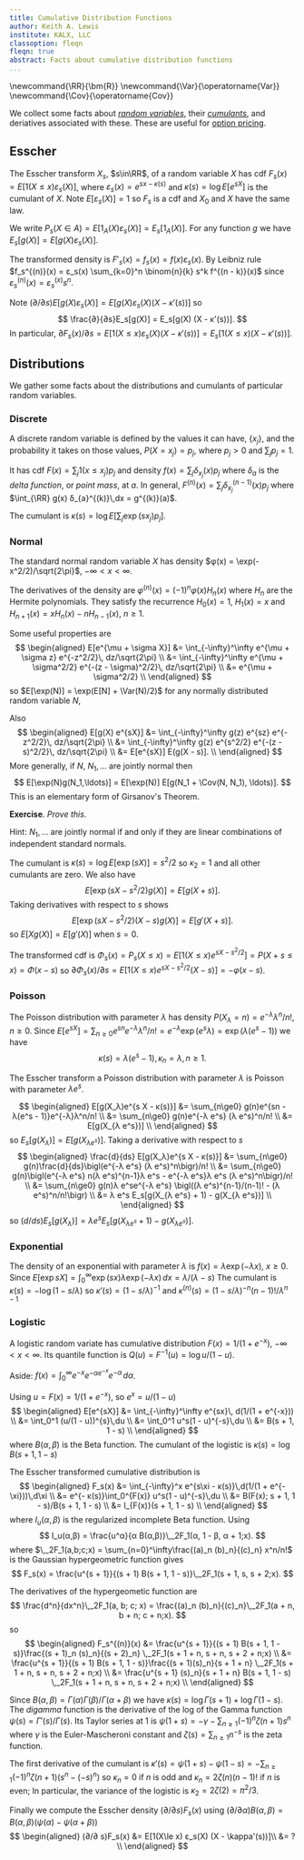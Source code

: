 ```yaml
---
title: Cumulative Distribution Functions
author: Keith A. Lewis
institute: KALX, LLC
classoption: fleqn
fleqn: true
abstract: Facts about cumulative distribution functions
...
```


\newcommand{\RR}{\bm{R}}
\newcommand{\Var}{\operatorname{Var}}
\newcommand{\Cov}{\operatorname{Cov}}

We collect some facts about [_random variables_](prob.html#random-variable),
their [_cumulants_](prob.html#cumulant), and deriatives associated with these.
These are useful for [option pricing](op.html).

## Esscher

The Esscher transform $X_s$, $s\in\RR$, of a random variable $X$
has cdf $F_s(x) = E[1(X\le x)ε_s(X)]$, where $ε_s(x) = e^{s x - κ(s)}$
and $κ(s) = \log E[e^{sX}]$ is the cumulant of $X$.
Note $E[ε_s(X)] = 1$ so $F_s$ is a cdf and $X_0$ and $X$ have the same law.

We write $P_s(X\in A) = E[1_A(X)ε_s(X)] = E_s[1_A(X)]$.
For any function $g$ we have $E_s[g(X)] = E[g(X)ε_s(X)]$.

The transformed density is $F'_s(x) = f_s(x) = f(x)ε_s(x)$.
By Leibniz rule $f_s^{(n)}(x) = ε_s(x) \sum_{k=0}^n \binom{n}{k} s^k f^{(n - k)}(x)$
since $ε_s^{(n)}(x) = ε_s^(x) s^n$.

Note $(∂/∂s)E[g(X) ε_s(X)] = E[g(X) ε_s(X) (X - κ'(s))]$ so
$$
	\frac{∂}{∂s}E_s[g(X)] = E_s[g(X) (X - κ'(s))].
$$
In particular, $∂F_s(x)/∂s = E[1(X\le x) ε_s(X) (X - κ'(s))] = E_s[1(X\le x) (X - κ'(s))]$.

## Distributions

We gather some facts about the distributions and cumulants of particular random variables.

### Discrete

A discrete random variable is defined by the values it can have, $\{x_j\}$, and
the probability it takes on those values, $P(X = x_j) = p_j$,
where $p_j > 0$ and $\sum_j p_j = 1$.

It has cdf $F(x) = \sum_j 1(x\le x_j) p_j$ and density $f(x) = \sum_j δ_{x_j}(x) p_j$
where $δ_a$ is the _delta function_, or _point mass_, at $a$.
In general, $F^{(n)}(x) = \sum_j δ_{x_j}^{(n-1)}(x) p_j$ where $\int_{\RR} g(x) δ_{a}^{(k)}\,dx = g^{(k)}(a)$.

The cumulant is $κ(s) = \log E[\sum_j \exp(sx_j) p_j]$.

### Normal

The standard normal random variable $X$ has density $φ(x) = \exp(-x^2/2)/\sqrt{2\pi}$,
$-\infty < x < \infty$.

The derivatives of the density are $φ^{(n)}(x) = (-1)^nφ(x)H_n(x)$ where $H_n$ are the
Hermite polynomials. They satisfy the recurrence $H_0(x) = 1$, $H_1(x) = x$ and
$H_{n+1}(x) = x H_n(x) - n H_{n-1}(x)$, $n\ge 1$.

Some useful properties are 
$$
\begin{aligned}
E[e^{\mu + \sigma X}] &= \int_{-\infty}^\infty e^{\mu + \sigma z} e^{-z^2/2}\, dz/\sqrt{2\pi} \\
	&= \int_{-\infty}^\infty e^{\mu + \sigma^2/2} e^{-(z - \sigma)^2/2}\, dz/\sqrt{2\pi} \\
	&= e^{\mu + \sigma^2/2} \\
\end{aligned}
$$
so $E[\exp(N)] = \exp(E[N] + \Var(N)/2)$ for any normally distributed random variable $N$,

Also
$$
\begin{aligned}
E[g(X) e^{sX}] &= \int_{-\infty}^\infty g(z) e^{sz} e^{-z^2/2}\, dz/\sqrt{2\pi} \\
	&= \int_{-\infty}^\infty g(z) e^{s^2/2} e^{-(z - s)^2/2}\, dz/\sqrt{2\pi} \\
	&= E[e^{sX}] E(g(X - s)]. \\
\end{aligned}
$$
More generally, if $N$, $N_1, \ldots$ are jointly normal then
$$
E[\exp(N)g(N_1,\ldots)] = E[\exp(N)] E[g(N_1 + \Cov(N, N_1), \ldots)].
$$
This is an elementary form of Girsanov's Theorem.

__Exercise__. _Prove this_.

Hint: $N_1, \ldots$ are jointly normal if and only if 
they are linear combinations of independent standard normals.

The cumulant is $κ(s) = \log E[\exp(sX)] = s^2/2$ so $κ_2 = 1$ and all other
cumulants are zero. We also have
$$
	E[\exp(s X - s^2/2)g(X)] = E[g(X + s)].
$$
Taking derivatives with respect to $s$ shows
$$
	E[\exp(s X - s^2/2)(X - s)g(X)] = E[g'(X + s)].
$$
so $E[X g(X)] = E[g'(X)]$ when $s = 0$.

The transformed cdf is
$Φ_s(x) = P_s(X\le x) = E[1(X\le x) e^{sX - s^2/2}] = P(X + s\le x) = Φ(x - s)$
so $∂Φ_s(x)/∂s = E[1(X\le x) e^{sX - s^2/2}(X - s)] = -φ(x - s)$.

### Poisson

The Poisson distribution with parameter $λ$ has density
$P(X_λ = n) = e^{-λ}λ^n/n!$, $n\ge 0$.
Since $E[e^{s X}] = \sum_{n\ge 0} e^{sn} e^{-λ}λ^n/n! 
= e^{-λ}\exp(e^sλ) = \exp(λ(e^s - 1))$
we have
$$
κ(s) = λ(e^s - 1), κ_n = λ, n\ge 1.
$$

The Esscher transform a Poisson distribution with parameter $λ$
is Poisson with parameter $λe^s$.

$$
\begin{aligned}
	E[g(X_λ)e^{s X - κ(s)}]
	&= \sum_{n\ge0} g(n)e^{sn - λ(e^s - 1)}e^{-λ}λ^n/n! \\
	&= \sum_{n\ge0} g(n)e^{-λ e^s} (λ e^s)^n/n! \\
	&= E[g(X_{λ e^s})] \\
\end{aligned}
$$
so $E_s[g(X_λ)] = E[g(X_{λ e^s})]$.
Taking a derivative with respect to $s$
$$
\begin{aligned}
	\frac{d}{ds} E[g(X_λ)e^{s X - κ(s)}]
	&= \sum_{n\ge0} g(n)\frac{d}{ds}\bigl(e^{-λ e^s} (λ e^s)^n\bigr)/n! \\
	&= \sum_{n\ge0} g(n)\bigl(e^{-λ e^s} n(λ e^s)^{n-1}λ e^s - e^{-λ e^s}λ e^s (λ e^s)^n\bigr)/n! \\
	&= \sum_{n\ge0} g(n)λ e^se^{-λ e^s} \bigl((λ e^s)^{n-1}/(n-1)! - (λ e^s)^n/n!\bigr) \\
	&= λ e^s E_s[g(X_{λ e^s} + 1) - g(X_{λ e^s})] \\
\end{aligned}
$$
so $(d/ds)E_s[g(X_λ)] = λ e^s E_s[g(X_{λ e^s} + 1) - g(X_{λ e^s})]$.

### Exponential

The density of an exponential with parameter $λ$ is $f(x) = λ\exp(-λ x)$, $x\ge 0$.
Since $E[\exp sX] = \int_0^\infty \exp(sx)  λ\exp(-λ x)\,dx = λ/(λ - s)$
The cumulant is $κ(s) = -\log(1 - s/λ)$ so $κ'(s) = (1 - s/λ)^{-1}$
and $κ^{(n)}(s) = (1 - s/λ)^{-n}(n - 1)!/λ^{n-1}$

### Logistic

A logistic random variate has cumulative distribution $F(x) = 1/(1 + e^{-x})$, $-\infty < x < \infty$.
Its quantile function is $Q(u) = F^{-1}(u) = \log u/(1-u)$.

Aside: $f(x) = \int_0^\infty e^{-x} e^{-α e^{-x}} e^{-α}\,dα$.

Using $u = F(x) = 1/(1 + e^{-x})$, so $e^x = u/(1 - u)$
$$
\begin{aligned}
E[e^{sX}] &= \int_{-\infty}^\infty e^{sx}\, d(1/(1 + e^{-x})) \\
    &= \int_0^1 (u/(1 - u))^{s}\,du \\
    &= \int_0^1 u^s(1 - u)^{-s}\,du \\
    &= B(s + 1, 1 - s) \\
\end{aligned}
$$
where $B(α,β)$ is the Beta function.
The cumulant of the logistic is $κ(s) = \log B(s + 1, 1 - s)$

The Esscher transformed cumulative distribution is
$$
\begin{aligned}
F_s(x) &= \int_{-\infty}^x e^{s\xi - κ(s)}\,d(1/(1 + e^{-\xi}))\,d\xi \\
    &= e^{- κ(s)}\int_0^{F(x)} u^s(1 - u)^{-s}\,du \\
    &= B(F(x); s + 1, 1 - s)/B(s + 1, 1 - s) \\
    &= I_{F(x)}(s + 1, 1 - s) \\
\end{aligned}
$$
where $I_u(α,β)$ is the regularized incomplete Beta function.
Using
$$
I_u(α,β) = \frac{u^α}{α B(α,β)}\,_2F_1(α, 1 - β, α + 1;x).
$$
where $\,_2F_1(a,b;c;x) = \sum_{n=0}^\infty\frac{(a)_n (b)_n}{(c)_n} x^n/n!$
is the Gaussian hypergeometric function gives
$$
F_s(x) = \frac{u^{s + 1}}{(s + 1) B(s + 1, 1 - s)}\,_2F_1(s + 1, s, s + 2;x).
$$

The derivatives of the hypergeometic function are
$$
\frac{d^n}{dx^n}\,_2F_1(a, b; c; x) = \frac{(a)_n (b)_n}{(c)_n}\,_2F_1(a + n, b + n; c + n;x).
$$
so
$$
\begin{aligned}
F_s^{(n)}(x)
	&= \frac{u^{s + 1}}{(s + 1) B(s + 1, 1 - s)}\frac{(s + 1)_n (s)_n}{(s + 2)_n}
	\,_2F_1(s + 1 + n, s + n, s + 2 + n;x) \\
	&= \frac{u^{s + 1}}{(s + 1) B(s + 1, 1 - s)}\frac{(s + 1)(s)_n}{s + 1 + n}
	\,_2F_1(s + 1 + n, s + n, s + 2 + n;x) \\
	&= \frac{u^{s + 1} (s)_n}{s + 1 + n} B(s + 1, 1 - s)
	\,_2F_1(s + 1 + n, s + n, s + 2 + n;x) \\
\end{aligned}
$$

Since $B(α,β) = \Gamma(α)\Gamma(β)/\Gamma(α + β)$
we have $κ(s) = \log \Gamma(s + 1) + \log \Gamma(1 - s)$.
The _digamma_ function is the derivative of the log of the Gamma function
$\psi(s) = Γ'(s)/Γ(s)$. Its Taylor series at $1$ is
$\psi(1 + s) = -γ - \sum_{n\ge 1} (-1)^n ζ(n+1) s^n$ where
$γ$ is the Euler-Mascheroni constant and $ζ(s) = \sum_{n\ge 1} n^{-s}$
is the zeta function.

The first derivative of the cumulant is $κ'(s) = \psi(1 + s) - \psi(1 - s)
= -\sum_{n\ge 1} (-1)^n ζ(n+1)(s^n - (-s)^n)$
so $κ_n = 0$ if $n$ is odd and $κ_n = 2ζ(n)(n-1)!$ if $n$ is even;
In particular, the variance of the logistic is $κ_2 = 2ζ(2) = \pi^2/3$.

Finally we compute the Esscher density $(∂/∂ s)F_s(x)$ using
$(∂/∂α) B(α,β) = B(α,β) (\psi(α) - \psi(α + β))$
$$
\begin{aligned}
(∂/∂ s)F_s(x) &= E[1(X\le x) ε_s(X) (X - \kappa'(s))]\\
&= ?\\
\end{aligned}
$$

<!--
The Esscher transformed cumulative distribution is
$$
	F_s(u) = \int_{-\infty}^u e^{sx - κ(s)} dF(x)
	= \frac{e^{u(1 + s)}\bigl(1 + s - s(1 + e^u)\,_2F_1(1, 1 + s; 2 + s; -e^u)\bigr)}
	{Γ(1 + s)Γ(1 - s)(1 + e^u)(1 + s)}, s > -1.
$$
where $\,_2F_1(a,b;c;x) = \sum_{n=0}^\infty\frac{(a)_n (b)_n}{(c)_n} x^n/n!$
is the Gaussian hypergeometric function.
-->


<!--
Using
$$
\begin{aligned}
	\,_2F_1(a,b;c;x) &= (-x)^{-a}\frac{Γ(c)Γ(b - a)}{Γ(b)Γ(c - a)}\,_2F_1(a, a - c + 1; a - b + 1;1/x) \\
		&\quad + (-x)^{-b}\frac{Γ(c)Γ(a - b)}{Γ(a)Γ(c - b)}\,_2F_1(b - c + 1, b; b - a + 1;1/x)
\end{aligned}
$$
so
$$
\begin{aligned}
	\,_2F_1(1,1+s;2+s;-e^u) 
		&= e^{-au}\frac{Γ(2 + s)Γ(s)}{Γ(1 + s)Γ(1 + s)}\,_2F_1(1, -s; 1 - s;-e^{-u}) \\
		&\quad + e^{-bu}\frac{Γ(2 + s)Γ(-s)}{Γ(1 + s)Γ(1)}\,_2F_1(0, 1 + s; 1 + s;-e^{-u}) \\
		&= e^{-au}\frac{Γ(2 + s)Γ(s)}{Γ(1 + s)^2}\,_2F_1(1, -s; 1 - s;-e^{-u}) \\
		&\quad + e^{-bu}\frac{Γ(2 + s)Γ(-s)}{Γ(1 + s)}\,_2F_1(0, 1 + s; 1 + s;-e^{-u}) \\
\end{aligned}
$$

## Scratch

$E[g(X)e^{s X - κ(s)}] = E[g(h(X,s))]$ for some $h$? $h(X,s) = X + s$ if $X$ std normal.

$E[g(X)e^{s X - κ(s)}(X - κ'(s)] = E[g'(h(X,s))dh(X,s)/ds]$.

Note $E[X^ne^{sX}] = (d/ds)^s E[e^{sX}]
= e^{κ(s)}\sum_{k=0}^n B_{n,k}(κ'(s), \ldots, κ^{(n-k+1)}(s))$.

Note $E[g(X)e^{sX - κ(s)}] = E[\sum_{n\ge 0} g^{(n)}(0) X^n/n! e^{sX - κ(s)}]
= \sum_{n\ge 0} g^{(n)}(0)/n! \sum_{k=0}^n B_{n,k}(κ'(s), \ldots, κ^{(n-k+1)}(s))
= \sum_{k\ge 0} \sum_{n\ge k} D^ng(0)/n! B_{n,k}(κ'(s), \ldots, κ^{(n-k+1)}(s))$

$1 = E[e^{sX - κ(s)}]$.

$0 = E[e^{s X - κ(s)}(X - κ'(s))]$.

$e^{κ(s)} = E[e^{sX}]$.

$e^{κ(s)}κ'(s) = E[Xe^{sX}]$.

$e^{κ(s)}(κ''(s) + κ'(s)^2) = E[X^2e^{sX}]$

$e^{κ(s)}(κ'''(s) + 2κ'(s)κ''(s) + κ'(s)((κ''(x) + κ'(s)^2))
= e^{κ(s)}(κ'''(s) + 3κ''(s)κ'(s) + κ'(s)^3) = E[X^3e^{sX}]$

$\sum_{k=1}^n B_{n,k}(κ'(s), \ldots, κ^{(n-k+1)}(s)) = E[X^ne^{sX - κ(s)}]$.

$B_{n,k}(x_1,\ldots,x_{n-k+1}) = \sum_{j=0}^{n-k}\binom{n-1}{j}B_{n-j+1,k-1}(x_1,\ldots,x_{n-j+1})x_{j+1}$,
$B_{0,0} = 1$, $B_{n,0} = 0$, $B_{0,k} = 0$.

$
E[g(X) e^{sX - κ(s)}]
E[\sum_n g^{(n)}(0) X^n/n! e^{sX - κ(s)}]
= \sum_n  g^{(n)}(0)/n! \sum_{k=1}^n B_{n,k}(κ'(s), \ldots, κ^{(n-k+1)}(s))
= \sum_{k=1}^\infty \sum_{n=k}^\infty a_n t^n/n!  B_{n,k}(κ'(s), \ldots, κ^{(n-k+1)}(s))
=~ \sum_{k=1}^\infty (\sum_{m=1}^\infty κ^{(m)}(s)t^m/m!)^k
=~ \sum_{k=1}^\infty (kappa(s + t))^k
$


$E[Xe^{s X - κ(s)}(X - κ'(s))]
=E[X^2e^{s X - κ(s)} - κ'(s)Xe^{s X - κ(s)}]
=κ''(s) + κ'(s)^2 - κ'(s)κ'(s) = κ''(s) = (d/ds)κ'(s) = (d/ds)(X + κ'(s))$

$E[X^2e^{s X - κ(s)}(X - κ'(s))]
=E[X^3e^{s X - κ(s)} - κ'(s)X^2e^{s X - κ(s)}]
=κ'''(s) + 3κ''(s)κ'(s) + κ'(s)^3 - κ'(s)(κ''(s) + κ'(s)^2)
=κ'''(s) + 2κ''(s)κ'(s) - κ'(s)^3$.

-->
